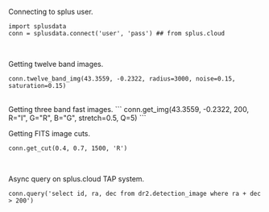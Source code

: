 
Connecting to splus user.
```
import splusdata
conn = splusdata.connect('user', 'pass') ## from splus.cloud
```

<br>

Getting twelve band images.
```
conn.twelve_band_img(43.3559, -0.2322, radius=3000, noise=0.15, saturation=0.15)
```
<br>
Getting three band fast images.
```
conn.get_img(43.3559, -0.2322, 200, R="I", G="R", B="G", stretch=0.5, Q=5)
```
<br>

Getting FITS image cuts.
```
conn.get_cut(0.4, 0.7, 1500, 'R')
```

<br>

Async query on splus.cloud TAP system.
```
conn.query('select id, ra, dec from dr2.detection_image where ra + dec > 200')
```


